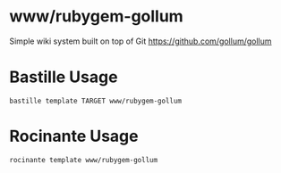 # www/rubygem-gollum
Simple wiki system built on top of Git
https://github.com/gollum/gollum

# Bastille Usage
```shell
bastille template TARGET www/rubygem-gollum
```

# Rocinante Usage
```shell
rocinante template www/rubygem-gollum
```

